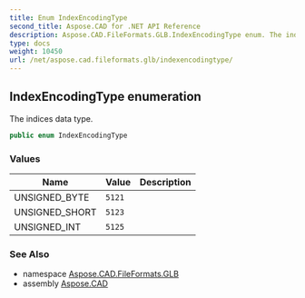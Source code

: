 ```yaml
---
title: Enum IndexEncodingType
second_title: Aspose.CAD for .NET API Reference
description: Aspose.CAD.FileFormats.GLB.IndexEncodingType enum. The indices data type
type: docs
weight: 10450
url: /net/aspose.cad.fileformats.glb/indexencodingtype/
---
```

## IndexEncodingType enumeration

The indices data type.

```csharp
public enum IndexEncodingType
```

### Values

| Name | Value | Description |
| --- | --- | --- |
| UNSIGNED_BYTE | `5121` |  |
| UNSIGNED_SHORT | `5123` |  |
| UNSIGNED_INT | `5125` |  |

### See Also

* namespace [Aspose.CAD.FileFormats.GLB](../../aspose.cad.fileformats.glb/)
* assembly [Aspose.CAD](../../)


